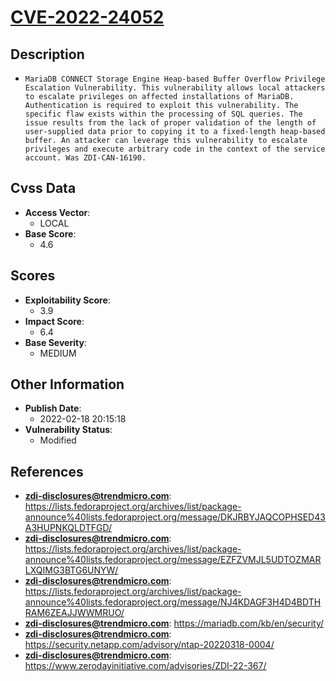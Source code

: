 
# [CVE-2022-24052](https://lists.fedoraproject.org/archives/list/package-announce%40lists.fedoraproject.org/message/DKJRBYJAQCOPHSED43A3HUPNKQLDTFGD/)

## Description

- `MariaDB CONNECT Storage Engine Heap-based Buffer Overflow Privilege Escalation Vulnerability. This vulnerability allows local attackers to escalate privileges on affected installations of MariaDB. Authentication is required to exploit this vulnerability. The specific flaw exists within the processing of SQL queries. The issue results from the lack of proper validation of the length of user-supplied data prior to copying it to a fixed-length heap-based buffer. An attacker can leverage this vulnerability to escalate privileges and execute arbitrary code in the context of the service account. Was ZDI-CAN-16190.`

## Cvss Data

- **Access Vector**:
  - LOCAL
- **Base Score**:
  - 4.6

## Scores

- **Exploitability Score**:
  - 3.9
- **Impact Score**:
  - 6.4
- **Base Severity**:
  - MEDIUM

## Other Information

- **Publish Date**:
  - 2022-02-18 20:15:18
- **Vulnerability Status**:
  - Modified

## References

- **zdi-disclosures@trendmicro.com**: https://lists.fedoraproject.org/archives/list/package-announce%40lists.fedoraproject.org/message/DKJRBYJAQCOPHSED43A3HUPNKQLDTFGD/
- **zdi-disclosures@trendmicro.com**: https://lists.fedoraproject.org/archives/list/package-announce%40lists.fedoraproject.org/message/EZFZVMJL5UDTOZMARLXQIMG3BTG6UNYW/
- **zdi-disclosures@trendmicro.com**: https://lists.fedoraproject.org/archives/list/package-announce%40lists.fedoraproject.org/message/NJ4KDAGF3H4D4BDTHRAM6ZEAJJWWMRUO/
- **zdi-disclosures@trendmicro.com**: https://mariadb.com/kb/en/security/
- **zdi-disclosures@trendmicro.com**: https://security.netapp.com/advisory/ntap-20220318-0004/
- **zdi-disclosures@trendmicro.com**: https://www.zerodayinitiative.com/advisories/ZDI-22-367/
